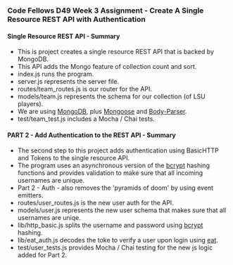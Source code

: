 ### Code Fellows D49 Week 3 Assignment - Create A Single Resource REST API with Authentication

#### Single Resource REST API - Summary
+ This is project creates a single resource REST API that is backed by MongoDB.
+ This API adds the Mongo feature of collection count and sort.
+ index.js runs the program.
+ server.js represents the server file.
+ routes/team_routes.js is our router for the API.
+ models/team.js represents the schema for our collection (of LSU players).
+ We are using [MongoDB](https://www.mongodb.org/), plus [Mongoose](http://mongoosejs.com/) and [Body-Parser](https://www.npmjs.com/package/body-parser).
+ test/team_test.js includes a Mocha / Chai tests.

#### PART 2 - Add Authentication to the REST API - Summary
+ The second step to this project adds authentication using BasicHTTP and Tokens to the single resource API.
+ The program uses an asynchronous version of the [bcrypt](https://www.npmjs.com/package/bcrypt) hashing functions and provides validation to make sure that all incoming usernames are unique.
+ Part 2 - Auth - also removes the 'pyramids of doom' by using event emitters.
+ routes/user_routes.js is the new user auth for the API.
+ models/user.js represents the new user schema that makes sure that all usernames are uniqe.
+ lib/http_basic.js splits the username and password using [bcrypt](https://www.npmjs.com/package/bcrypt) hashing.
+ lib/eat_auth.js decodes the toke to verify a user upon login using [eat](https://www.npmjs.com/package/eat).
+ test/user_tests.js provides Mocha / Chai testing for the new js logic added for Part 2.
